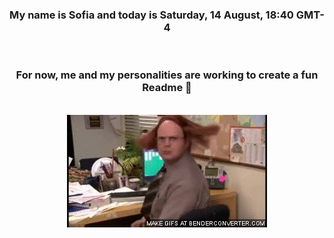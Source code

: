 


<div align="center">
<h3 >My name is Sofia and today is Saturday, 14 August, 18:40 GMT-4</h3><br>
<h3 >For now, me and my personalities are working to create a fun Readme 👋
</h3><br>
<img src='img/dwight.gif' alt='working...'/>
</div>
